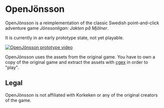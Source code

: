 # OpenJönsson

OpenJönsson is a reimplementation of the classic Swedish point-and-click adventure game *Jönssonligan: Jakten på Mjölner*.

It is currently in an early prototype state, not yet playable.

[![OpenJönsson prototype video](https://img.youtube.com/vi/cfNc1MTUdyw/0.jpg)](https://www.youtube.com/watch?v=cfNc1MTUdyw)

OpenJönsson uses the assets from the original game. You have to own a copy of the original game and extract the assets with [cgex](https://github.com/kottz/cgex) in order to "play". 

## Legal
OpenJönsson is not affiliated with Korkeken or any of the original creators of the game.
